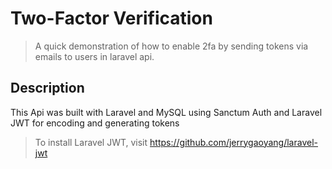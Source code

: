 
# Two-Factor Verification
> A quick demonstration of how to enable 2fa by sending tokens via emails to users in laravel api.
## Description
This Api was built with Laravel and MySQL using Sanctum Auth and Laravel JWT for encoding and generating tokens
> To install Laravel JWT, visit https://github.com/jerrygaoyang/laravel-jwt

